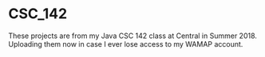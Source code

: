 # CSC_142
These projects are from my Java CSC 142 class at Central in Summer 2018. Uploading them now in case I ever lose access to my WAMAP account. 
